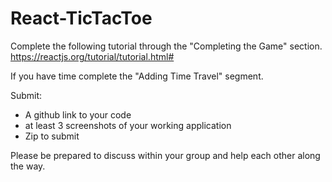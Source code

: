 # React-TicTacToe

Complete the following tutorial through the "Completing the Game" section.  https://reactjs.org/tutorial/tutorial.html#

If you have time complete the "Adding Time Travel" segment. 

Submit: 

- A github link to your code
- at least 3 screenshots of your working application
- Zip to submit

Please be prepared to discuss within your group and help each other along the way. 